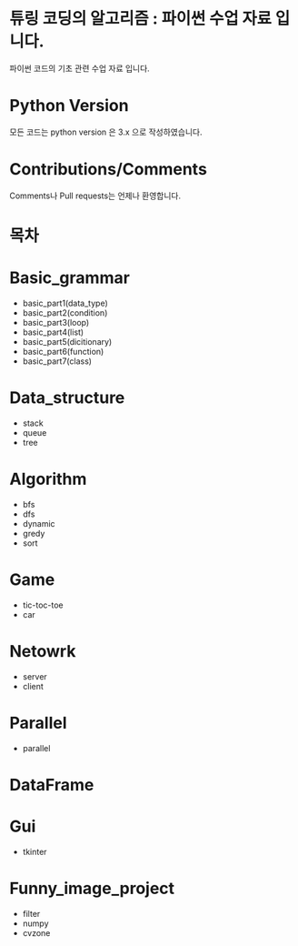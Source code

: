 

# 튜링 코딩의 알고리즘 : 파이썬 수업 자료 입니다. 
파이썬 코드의 기초 관련 수업 자료 입니다. 

# Python Version
모든 코드는 python version 은 3.x 으로 작성하였습니다.

# Contributions/Comments
Comments나 Pull requests는 언제나 환영합니다. 

# 목차
# Basic_grammar
  * basic_part1(data_type)
  * basic_part2(condition)
  * basic_part3(loop)
  * basic_part4(list)
  * basic_part5(dicitionary)
  * basic_part6(function)
  * basic_part7(class)
# Data_structure
  * stack
  * queue
  * tree
# Algorithm
  * bfs
  * dfs
  * dynamic
  * gredy
  * sort
# Game
  * tic-toc-toe
  * car
# Netowrk
  * server
  * client
# Parallel
  * parallel
# DataFrame
# Gui
  * tkinter
# Funny_image_project
 * filter
 * numpy
 * cvzone
 



